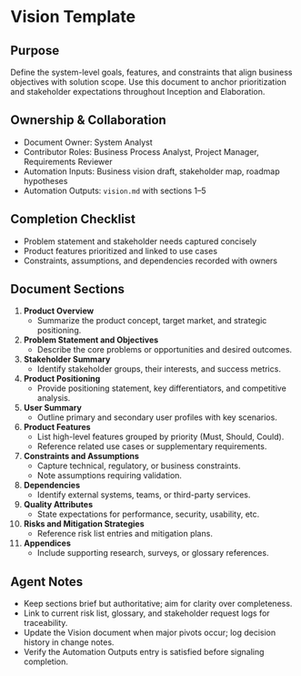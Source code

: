 # Vision Template

## Purpose
Define the system-level goals, features, and constraints that align business objectives with solution scope.
Use this document to anchor prioritization and stakeholder expectations throughout Inception and Elaboration.

## Ownership & Collaboration
- Document Owner: System Analyst
- Contributor Roles: Business Process Analyst, Project Manager, Requirements Reviewer
- Automation Inputs: Business vision draft, stakeholder map, roadmap hypotheses
- Automation Outputs: `vision.md` with sections 1–5

## Completion Checklist
- Problem statement and stakeholder needs captured concisely
- Product features prioritized and linked to use cases
- Constraints, assumptions, and dependencies recorded with owners

## Document Sections
1. **Product Overview**
   - Summarize the product concept, target market, and strategic positioning.
2. **Problem Statement and Objectives**
   - Describe the core problems or opportunities and desired outcomes.
3. **Stakeholder Summary**
   - Identify stakeholder groups, their interests, and success metrics.
4. **Product Positioning**
   - Provide positioning statement, key differentiators, and competitive analysis.
5. **User Summary**
   - Outline primary and secondary user profiles with key scenarios.
6. **Product Features**
   - List high-level features grouped by priority (Must, Should, Could).
   - Reference related use cases or supplementary requirements.
7. **Constraints and Assumptions**
   - Capture technical, regulatory, or business constraints.
   - Note assumptions requiring validation.
8. **Dependencies**
   - Identify external systems, teams, or third-party services.
9. **Quality Attributes**
   - State expectations for performance, security, usability, etc.
10. **Risks and Mitigation Strategies**
    - Reference risk list entries and mitigation plans.
11. **Appendices**
    - Include supporting research, surveys, or glossary references.

## Agent Notes
- Keep sections brief but authoritative; aim for clarity over completeness.
- Link to current risk list, glossary, and stakeholder request logs for traceability.
- Update the Vision document when major pivots occur; log decision history in change notes.
- Verify the Automation Outputs entry is satisfied before signaling completion.
